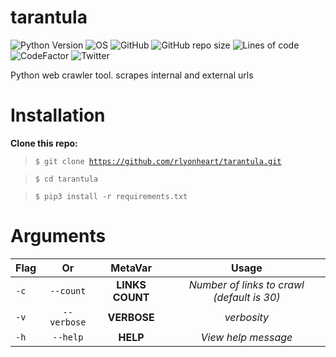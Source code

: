 # tarantula

![Python Version](https://img.shields.io/badge/python-3.x-blue?style=flat&logo=python)
![OS](https://img.shields.io/badge/OS-GNU%2FLinux-red?style=flat&logo=linux)
![GitHub](https://img.shields.io/github/license/rlyonheart/tarantula?style=flat)
![GitHub repo size](https://img.shields.io/github/repo-size/rlyonheart/tarantula)
![Lines of code](https://img.shields.io/tokei/lines/github/rlyonheart/tarantula)
![CodeFactor](https://www.codefactor.io/repository/github/rlyonheart/tarantula/badge)
![Twitter](https://img.shields.io/twitter/follow/rly0nheart?&style=flat&logo=twitter)

Python web crawler tool.
scrapes internal and external urls

# Installation
**Clone this repo:**
> <code>$ git clone https://github.com/rlyonheart/tarantula.git</code>

> <code>$ cd tarantula</code>

> <code>$ pip3 install -r requirements.txt</code>

# Arguments
| Flag           | Or            |MetaVar|                 Usage|
| ------------- |:-------------:|:----------------------:|:---------:|
| <code>-c</code>           | <code>--count</code>    | **LINKS COUNT** |  *Number of links to crawl (default is 30)* |
| <code>-v</code>      | <code>--verbose</code>      |   **VERBOSE** |  *verbosity*  |
| <code>-h</code> | <code>--help</code>  |  **HELP**  |  *View help message*  |
